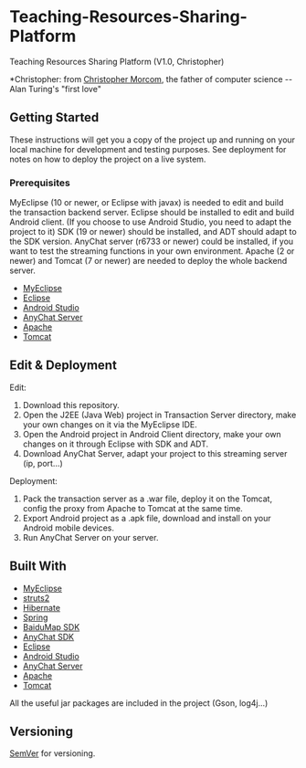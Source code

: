 # Teaching-Resources-Sharing-Platform

Teaching Resources Sharing Platform (V1.0, Christopher)

*Christopher: from [Christopher Morcom](https://en.wikipedia.org/wiki/Alan_Turing#Christopher_Morcom), the father of computer science -- Alan Turing's "first love"

## Getting Started

These instructions will get you a copy of the project up and running on your local machine for development and testing purposes. See deployment for notes on how to deploy the project on a live system.

### Prerequisites

MyEclipse (10 or newer, or Eclipse with javax) is needed to edit and build the transaction backend server. 
Eclipse should be installed to edit and build Android client. (If you choose to use Android Studio, you need to adapt the project to it)
SDK (19 or newer) should be installed, and ADT should adapt to the SDK version.
AnyChat server (r6733 or newer) could be installed, if you want to test the streaming functions in your own environment.
Apache (2 or newer) and Tomcat (7 or newer) are needed to deploy the whole backend server.

* [MyEclipse](https://www.genuitec.com/products/myeclipse/download/)
* [Eclipse](https://www.eclipse.org/downloads/)
* [Android Studio](https://developer.android.com/studio/index.html)
* [AnyChat Server](http://sdk.anychat.cn/html/download.html)
* [Apache](https://httpd.apache.org/download.cgi)
* [Tomcat](https://tomcat.apache.org/download-90.cgi)

## Edit & Deployment

Edit:
1) Download this repository.
2) Open the J2EE (Java Web) project in Transaction Server directory, make your own changes on it via the MyEclipse IDE.
3) Open the Android project in Android Client directory, make your own changes on it through Eclipse with SDK and ADT.
4) Download AnyChat Server, adapt your project to this streaming server (ip, port...)

Deployment:
1) Pack the transaction server as a .war file, deploy it on the Tomcat, config the proxy from Apache to Tomcat at the same time.
2) Export Android project as a .apk file, download and install on your Android mobile devices.
3) Run AnyChat Server on your server.

## Built With

* [MyEclipse](https://www.genuitec.com/products/myeclipse/download/)
* [struts2](https://struts.apache.org/)
* [Hibernate](http://hibernate.org/orm/releases/5.2/)
* [Spring](https://projects.spring.io/spring-framework/)
* [BaiduMap SDK](http://lbsyun.baidu.com/index.php?title=androidsdk)
* [AnyChat SDK](http://sdk.anychat.cn/html/download.html)
* [Eclipse](https://www.eclipse.org/downloads/)
* [Android Studio](https://developer.android.com/studio/index.html)
* [AnyChat Server](http://sdk.anychat.cn/html/download.html)
* [Apache](https://httpd.apache.org/download.cgi)
* [Tomcat](https://tomcat.apache.org/download-90.cgi)

All the useful jar packages are included in the project (Gson, log4j...)

## Versioning

[SemVer](http://semver.org/) for versioning.

